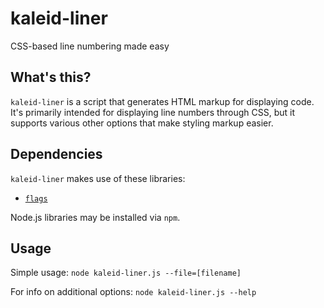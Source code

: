 # kaleid-liner
CSS-based line numbering made easy

What's this?
------------

`kaleid-liner` is a script that generates HTML markup for displaying code. It's primarily intended for displaying line numbers through CSS, but it supports various other options that make styling markup easier.

Dependencies
------------

`kaleid-liner` makes use of these libraries:

* [`flags`](https://github.com/dpup/node-flags)

Node.js libraries may be installed via `npm`.

Usage
-----

Simple usage:
`node kaleid-liner.js --file=[filename]`

For info on additional options:
`node kaleid-liner.js --help`
